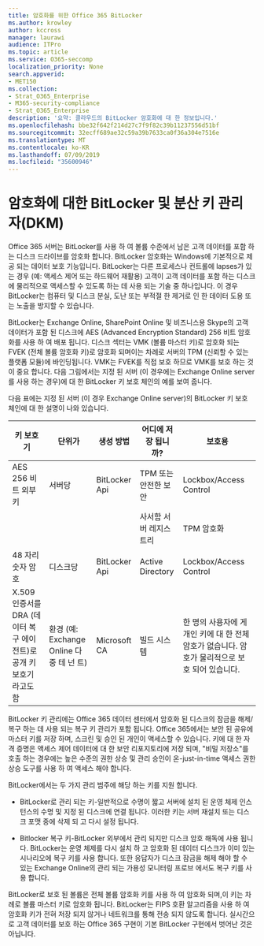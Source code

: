 ```yaml
---
title: 암호화를 위한 Office 365 BitLocker
ms.author: krowley
author: kccross
manager: laurawi
audience: ITPro
ms.topic: article
ms.service: O365-seccomp
localization_priority: None
search.appverid:
- MET150
ms.collection:
- Strat_O365_Enterprise
- M365-security-compliance
- Strat_O365_Enterprise
description: '요약: 클라우드의 BitLocker 암호화에 대 한 정보입니다.'
ms.openlocfilehash: bbe32f642f214d27c7f9f82c39b11237556d51bf
ms.sourcegitcommit: 32ecff689ae32c59a39b7633ca0f36a304e7516e
ms.translationtype: MT
ms.contentlocale: ko-KR
ms.lasthandoff: 07/09/2019
ms.locfileid: "35600946"
---
```

# <a name="bitlocker-and-distributed-key-manager-dkm-for-encryption"></a>암호화에 대한 BitLocker 및 분산 키 관리자(DKM)

Office 365 서버는 BitLocker를 사용 하 여 볼륨 수준에서 남은 고객 데이터를 포함 하는 디스크 드라이브를 암호화 합니다. BitLocker 암호화는 Windows에 기본적으로 제공 되는 데이터 보호 기능입니다. BitLocker는 다른 프로세스나 컨트롤에 lapses가 있는 경우 (예: 액세스 제어 또는 하드웨어 재활용) 고객이 고객 데이터를 포함 하는 디스크에 물리적으로 액세스할 수 있도록 하는 데 사용 되는 기술 중 하나입니다. 이 경우 BitLocker는 컴퓨터 및 디스크 분실, 도난 또는 부적절 한 제거로 인 한 데이터 도용 또는 노출을 방지할 수 있습니다.

BitLocker는 Exchange Online, SharePoint Online 및 비즈니스용 Skype의 고객 데이터가 포함 된 디스크에 AES (Advanced Encryption Standard) 256 비트 암호화를 사용 하 여 배포 됩니다. 디스크 섹터는 VMK (볼륨 마스터 키)로 암호화 되는 FVEK (전체 볼륨 암호화 키)로 암호화 되며이는 차례로 서버의 TPM (신뢰할 수 있는 플랫폼 모듈)에 바인딩됩니다. VMK는 FVEK를 직접 보호 하므로 VMK를 보호 하는 것이 중요 합니다. 다음 그림에서는 지정 된 서버 (이 경우에는 Exchange Online server를 사용 하는 경우)에 대 한 BitLocker 키 보호 체인의 예를 보여 줍니다.

다음 표에는 지정 된 서버 (이 경우 Exchange Online server)의 BitLocker 키 보호 체인에 대 한 설명이 나와 있습니다.

| 키 보호기 | 단위가 | 생성 방법 | 어디에 저장 됩니까? | 보호용 |
|--------------------------------------------------------------------------------|-------------------------------------------------|----------------|-------------------------|--------------------------------------------------------------------------------------------------|
| AES 256 비트 외부 키 | 서버당 | BitLocker Api | TPM 또는 안전한 보안 | Lockbox/Access Control |
|  |  |  | 사서함 서버 레지스트리 | TPM 암호화 |
| 48 자리 숫자 암호 | 디스크당 | BitLocker Api | Active Directory | Lockbox/Access Control |
| X.509 인증서를 DRA (데이터 복구 에이전트)로 공개 키 보호기 라고도 함 | 환경 (예: Exchange Online 다중 테 넌 트) | Microsoft CA | 빌드 시스템 | 한 명의 사용자에 게 개인 키에 대 한 전체 암호가 없습니다. 암호가 물리적으로 보호 되어 있습니다. |


BitLocker 키 관리에는 Office 365 데이터 센터에서 암호화 된 디스크의 잠금을 해제/복구 하는 데 사용 되는 복구 키 관리가 포함 됩니다. Office 365에서는 보안 된 공유에 마스터 키를 저장 하며, 스크린 및 승인 된 개인이 액세스할 수 있습니다. 키에 대 한 자격 증명은 액세스 제어 데이터에 대 한 보안 리포지토리에 저장 되며, "비밀 저장소"를 호출 하는 경우에는 높은 수준의 권한 상승 및 관리 승인이 온-just-in-time 액세스 권한 상승 도구를 사용 하 여 액세스 해야 합니다.

BitLocker에서는 두 가지 관리 범주에 해당 하는 키를 지원 합니다.

- BitLocker로 관리 되는 키-일반적으로 수명이 짧고 서버에 설치 된 운영 체제 인스턴스의 수명 및 지정 된 디스크에 연결 됩니다. 이러한 키는 서버 재설치 또는 디스크 포맷 중에 삭제 되 고 다시 설정 됩니다.

- Bitlocker 복구 키-BitLocker 외부에서 관리 되지만 디스크 암호 해독에 사용 됩니다. BitLocker는 운영 체제를 다시 설치 하 고 암호화 된 데이터 디스크가 이미 있는 시나리오에 복구 키를 사용 합니다. 또한 응답자가 디스크 잠금을 해제 해야 할 수 있는 Exchange Online의 관리 되는 가용성 모니터링 프로브 에서도 복구 키를 사용 합니다.

BitLocker로 보호 된 볼륨은 전체 볼륨 암호화 키를 사용 하 여 암호화 되며,이 키는 차례로 볼륨 마스터 키로 암호화 됩니다. BitLocker는 FIPS 호환 알고리즘을 사용 하 여 암호화 키가 전혀 저장 되지 않거나 네트워크를 통해 전송 되지 않도록 합니다. 실시간으로 고객 데이터를 보호 하는 Office 365 구현이 기본 BitLocker 구현에서 벗어난 것은 아닙니다.